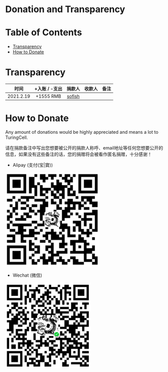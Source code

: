# Donation and Transparency

# Table of Contents

   * [Transparency](#transparency)
   * [How to Donate](#how-to-donate)

# Transparency

|   时间    | +入账 / -支出 |               捐款人                | 收款人 | 备注 |
| :-------: | :-----------: | :---------------------------------: | :----: | :--: |
| 2021.2.19 |   +1555 RMB   | [sofish](https://github.com/sofish) |        |      |

# How to Donate

Any amount of donations would be highly appreciated and means a lot to TuringCell.

请在捐款备注中写出您想要被公开的捐款人称呼、email地址等任何您想要公开的信息，如果没有这些备注的话，您的捐赠将会被看作匿名捐赠，十分感谢！

* Alipay (支付(宝|寶))

![qr_alipay](img/qr_alipay.png)

* Wechat (微信)

![qr_wechat](img/qr_wechat.png)
